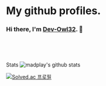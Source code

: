 My github profiles.
===================

### Hi there, I'm [Dev-Owl32](https://github.com/Dev-Owl32). 👋

<p>&nbsp</p>
<p>&nbsp</p>

Stats
![madplay's github stats](https://github-readme-stats.vercel.app/api?username=Dev-Owl32&show_icons=true&include_all_commits=true&theme=dracula)

[![Solved.ac
프로필](http://mazassumnida.wtf/api/generate_badge?boj=f_owl32)](https://solved.ac/profile/f_owl32)
